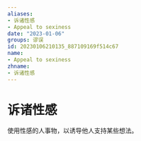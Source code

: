 ```yaml
---
aliases:
- 诉诸性感
- Appeal to sexiness
date: "2023-01-06"
groups: 谬误
id: 20230106210135_887109169f514c67
name:
- Appeal to sexiness
zhname:
- 诉诸性感
---
```


# 诉诸性感

使用性感的人事物，以诱导他人支持某些想法。

